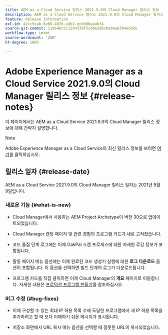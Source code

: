 ```yaml
---
title: AEM as a Cloud Service 릴리스 2021.9.0의 Cloud Manager 릴리스 정보
description: AEM as a Cloud Service 릴리스 2021.9.0의 Cloud Manager 릴리스 정보
feature: Release Information
exl-id: 42cc9cab-6e66-4976-a3b1-ecb9dbaaabf4
source-git-commit: 119648c5c1294339f5cd0e2d8c0a0ea6304edd2e
workflow-type: tm+mt
source-wordcount: '250'
ht-degree: 100%

---
```


# Adobe Experience Manager as a Cloud Service 2021.9.0의 Cloud Manager 릴리스 정보 {#release-notes}

이 페이지에서는 AEM as a Cloud Service 2021.9.0의 Cloud Manager 릴리스 정보에 대해 간략히 설명합니다.

>[!NOTE]
>Adobe Experience Manager as a Cloud Service의 최신 릴리스 정보를 보려면 [여기](https://experienceleague.adobe.com/docs/experience-manager-cloud-service/release-notes/release-notes/release-notes-current.html)를 클릭하십시오.

## 릴리스 일자 {#release-date}

AEM as a Cloud Service 2021.9.0의 Cloud Manager 릴리스 일자는 2021년 9월 9일입니다.

### 새로운 기능 {#what-is-new}

* Cloud Manager에서 사용하는 AEM Project Archetype이 버전 30으로 업데이트되었습니다.

* Cloud Manager 랜딩 페이지 및 관련 경험의 프로그램 카드가 새로 고쳐졌습니다.

* 코드 품질 단계 로그에는 이제 OakPal 스캔 프로세스에 대한 자세한 로깅 정보가 포함됩니다.

* 활동 페이지 메뉴 옵션에는 이제 완료된 코드 생성기 실행에 대한 **로그 다운로드** 옵션이 포함됩니다. 이 옵션을 선택하면 빌드 단계의 로그가 다운로드됩니다.

* 프로그램 카드를 직접 클릭하면 이제 Cloud Manager의 **개요** 페이지로 이동합니다. 자세한 내용은 [프로덕션 프로그램 만들기](https://experienceleague.adobe.com/docs/experience-manager-cloud-service/implementing/using-cloud-manager/production-programs/creating-production-program.html?lang=ko)를 참조하십시오.

### 버그 수정 {#bug-fixes}

* 이제 구성할 수 있는 최대 IP 허용 목록 수에 도달한 프로그램에서 새 IP 허용 목록을 추가하려고 할 때 보다 이해하기 쉬운 메시지가 표시됩니다.

* 저장소 화면에서 URL 복사 메뉴 옵션을 선택할 때 잘못된 URL이 복사되었습니다.

